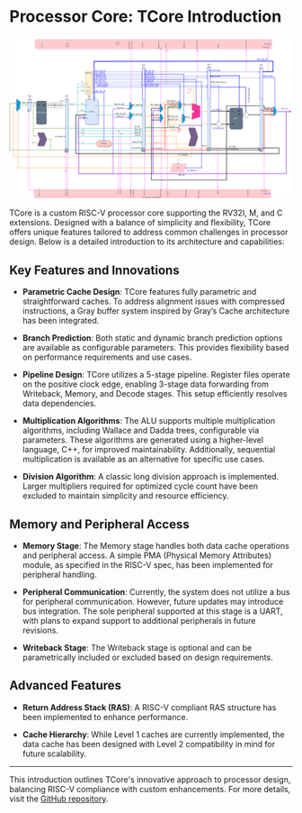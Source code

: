 # Processor Core: TCore Introduction

![alt text](../CPU.svg)

TCore is a custom RISC-V processor core supporting the RV32I, M, and C extensions. Designed with a balance of simplicity and flexibility, TCore offers unique features tailored to address common challenges in processor design. Below is a detailed introduction to its architecture and capabilities:

## Key Features and Innovations

- **Parametric Cache Design**:
  TCore features fully parametric and straightforward caches. To address alignment issues with compressed instructions, a Gray buffer system inspired by Gray’s Cache architecture has been integrated.

- **Branch Prediction**:
  Both static and dynamic branch prediction options are available as configurable parameters. This provides flexibility based on performance requirements and use cases.

- **Pipeline Design**:
  TCore utilizes a 5-stage pipeline. Register files operate on the positive clock edge, enabling 3-stage data forwarding from Writeback, Memory, and Decode stages. This setup efficiently resolves data dependencies.

- **Multiplication Algorithms**:
  The ALU supports multiple multiplication algorithms, including Wallace and Dadda trees, configurable via parameters. These algorithms are generated using a higher-level language, C++, for improved maintainability. Additionally, sequential multiplication is available as an alternative for specific use cases.

- **Division Algorithm**:
  A classic long division approach is implemented. Larger multipliers required for optimized cycle count have been excluded to maintain simplicity and resource efficiency.

## Memory and Peripheral Access

- **Memory Stage**:
  The Memory stage handles both data cache operations and peripheral access. A simple PMA (Physical Memory Attributes) module, as specified in the RISC-V spec, has been implemented for peripheral handling.

- **Peripheral Communication**:
  Currently, the system does not utilize a bus for peripheral communication. However, future updates may introduce bus integration. The sole peripheral supported at this stage is a UART, with plans to expand support to additional peripherals in future revisions.

- **Writeback Stage**:
  The Writeback stage is optional and can be parametrically included or excluded based on design requirements.

## Advanced Features

- **Return Address Stack (RAS)**:
  A RISC-V compliant RAS structure has been implemented to enhance performance.

- **Cache Hierarchy**:
  While Level 1 caches are currently implemented, the data cache has been designed with Level 2 compatibility in mind for future scalability.

---

This introduction outlines TCore's innovative approach to processor design, balancing RISC-V compliance with custom enhancements. For more details, visit the [GitHub repository](https://github.com/kerimturak/tcore-rv32imc).
